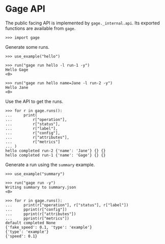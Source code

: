 # Gage API

The public facing API is implemented by `gage._internal.api`. Its
exported functions are available from `gage`.

    >>> import gage

Generate some runs.

    >>> use_example("hello")

    >>> run("gage run hello -l run-1 -y")
    Hello Gage
    <0>

    >>> run("gage run hello name=Jane -l run-2 -y")
    Hello Jane
    <0>

Use the API to get the runs.

    >>> for r in gage.runs():
    ...     print(
    ...         r["operation"],
    ...         r["status"],
    ...         r["label"],
    ...         r["config"],
    ...         r["attributes"],
    ...         r["metrics"]
    ... )
    hello completed run-2 {'name': 'Jane'} {} {}
    hello completed run-1 {'name': 'Gage'} {} {}

Generate a run using the `summary` example.

    >>> use_example("summary")

    >>> run("gage run -y")
    Writing summary to summary.json
    <0>

    >>> for r in gage.runs():
    ...     print(r["operation"], r["status"], r["label"])
    ...     pprint(r["config"])
    ...     pprint(r["attributes"])
    ...     pprint(r["metrics"])
    default completed None
    {'fake_speed': 0.1, 'type': 'example'}
    {'type': 'example'}
    {'speed': 0.1}
